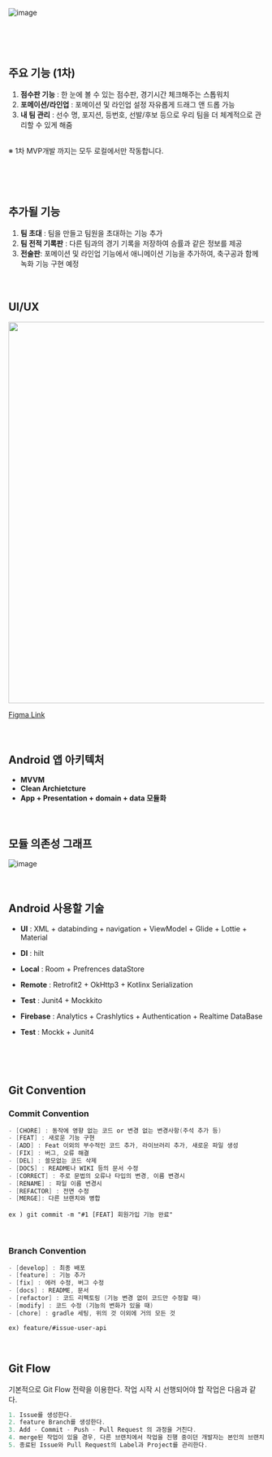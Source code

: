 ![image](https://github.com/tgyuuAn/SoccerFriends/assets/116813010/4922ffd1-fb7c-4b70-b9ca-1f3de802ca45)

<br><br><br>

## 주요 기능 (1차)

1. **점수판 기능** : 한 눈에 볼 수 있는 점수판, 경기시간 체크해주는 스톱워치
2. **포메이션/라인업** : 포메이션 및 라인업 설정 자유롭게 드래그 앤 드롭 가능
3. **내 팀 관리** : 선수 명, 포지션, 등번호, 선발/후보 등으로 우리 팀을 더 체계적으로 관리할 수 있게 해줌

<br>
※ 1차 MVP개발 까지는 모두 로컬에서만 작동합니다.

<br><br><br>

## 추가될 기능

1. **팀 초대** : 팀을 만들고 팀원을 초대하는 기능 추가
2. **팀 전적 기록판** : 다른 팀과의 경기 기록을 저장하여 승률과 같은 정보를 제공 
3. **전술판**: 포메이션 및 라인업 기능에서 애니메이션 기능을 추가하여, 축구공과 함께 녹화 기능 구현 예정
<br><br><br>
## UI/UX

<img src="https://github.com/tgyuuAn/SoccerFriends/assets/116813010/eb501bf0-ac98-4842-af65-eee09e1994c3" width="600" height="750"/>

<a href="https://www.figma.com/file/sKZiEIi7zHhAbN3o7U8tQZ/SoccerFriends?type=design&node-id=0%3A1&mode=design&t=GrJgoYCewaWrAu09-1">Figma Link</a>
<br><br><br>

## Android 앱 아키텍처

- **MVVM**
- **Clean Archietcture**
- **App + Presentation + domain + data 모듈화**
<br><br><br>

## 모듈 의존성 그래프

![image](https://github.com/tgyuuAn/SoccerFriends/assets/116813010/ad0e5b7b-d7fb-4a20-995c-d1de59fce6d1)
<br><br><br>

## Android 사용할 기술

- **UI** : XML + databinding + navigation + ViewModel + Glide + Lottie + Material

- **DI** : hilt

- **Local** : Room + Prefrences dataStore
  
- **Remote** : Retrofit2 + OkHttp3 + Kotlinx Serialization

- **Test** : Junit4 + Mockkito

- **Firebase** : Analytics + Crashlytics + Authentication + Realtime DataBase

- **Test** : Mockk + Junit4
 
<br><br><br>

 ## Git Convention
 ### Commit Convention
 ``` kotlin
- [CHORE] : 동작에 영향 없는 코드 or 변경 없는 변경사항(주석 추가 등)
- [FEAT] : 새로운 기능 구현
- [ADD] : Feat 이외의 부수적인 코드 추가, 라이브러리 추가, 새로운 파일 생성
- [FIX] : 버그, 오류 해결
- [DEL] : 쓸모없는 코드 삭제
- [DOCS] : README나 WIKI 등의 문서 수정
- [CORRECT] : 주로 문법의 오류나 타입의 변경, 이름 변경시
- [RENAME] : 파일 이름 변경시
- [REFACTOR] : 전면 수정
- [MERGE]: 다른 브랜치와 병합
```
`ex ) git commit -m "#1 [FEAT] 회원가입 기능 완료"`

<br>

### Branch Convention
``` kotlin
- [develop] : 최종 배포
- [feature] : 기능 추가
- [fix] : 에러 수정, 버그 수정
- [docs] : README, 문서
- [refactor] : 코드 리펙토링 (기능 변경 없이 코드만 수정할 때)
- [modify] : 코드 수정 (기능의 변화가 있을 때)
- [chore] : gradle 세팅, 위의 것 이외에 거의 모든 것
```
`ex) feature/#issue-user-api`

<br>

## Git Flow

기본적으로 Git Flow 전략을 이용한다. 작업 시작 시 선행되어야 할 작업은 다음과 같다.
``` kotlin
1. Issue를 생성한다.
2. feature Branch를 생성한다.
3. Add - Commit - Push - Pull Request 의 과정을 거친다.
4. merge된 작업이 있을 경우, 다른 브랜치에서 작업을 진행 중이던 개발자는 본인의 브랜치로 merge된 작업을 Pull 받아온다.
5. 종료된 Issue와 Pull Request의 Label과 Project를 관리한다.
```

